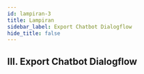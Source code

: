 ```yaml
---
id: lampiran-3
title: Lampiran
sidebar_label: Export Chatbot Dialogflow
hide_title: false
---
```

## III. Export Chatbot Dialogflow
